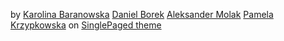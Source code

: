  <i class="fa fa-angle-left" ></i><i class="fa fa-angle-right" ></i>  by [Karolina Baranowska](#catolina) [Daniel Borek](#danieltomasz)  [Aleksander Molak](#AlxdrMlk) [Pamela Krzypkowska](#pamelon) on [SinglePaged theme](https://github.com/t413/SinglePaged)
